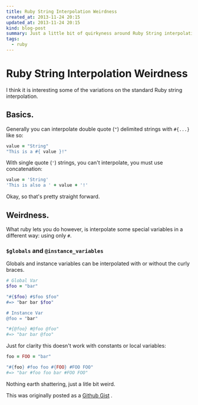```yaml
---
title: Ruby String Interpolation Weirdness
created_at: 2013-11-24 20:15
updated_at: 2013-11-24 20:15
kind: blog-post
summary: Just a little bit of quirkyness around Ruby String interpolation I've noticed. 
tags: 
  - ruby
--- 
```


# Ruby String Interpolation Weirdness

I think it is interesting some of the variations on the standard Ruby string
interpolation.

## Basics.

Generally you can interpolate double quote (`"`) delimited strings with
`#{...}` like so:

```ruby
value = "String"
"This is a #{ value }!"
```

With single quote (`'`) strings, you can't interpolate, you must use concatenation:

```ruby
value = 'String'
'This is also a ' + value + '!'
```

Okay, so that's pretty straight forward.

##  Weirdness.

What ruby lets you do however, is interpolate some special variables in a
different way: using only `#`.

### `$globals` and `@instance_variables`

Globals and instance variables can be interpolated with or without the curly braces. 

```ruby
# Global Var
$foo = "bar"

"#{$foo} #$foo $foo"
#=> "bar bar $foo"

# Instance Var
@foo = "bar"

"#{@foo} #@foo @foo"
#=> "bar bar @foo"
```

Just for clarity this doesn't work with constants or local variables: 

```ruby
foo = FOO = "bar"

"#{foo} #foo foo #{FOO} #FOO FOO"
#=> "bar #foo foo bar #FOO FOO" 
```

Nothing earth shattering, just a litle bit weird. 















   

This was originally posted as a [Github Gist](https://gist.github.com/granolocks/5164206)             .
